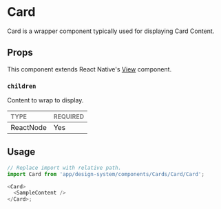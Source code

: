 # Card

Card is a wrapper component typically used for displaying Card Content.

## Props

This component extends React Native's [View](https://reactnative.dev/docs/view) component.

### `children`

Content to wrap to display.

| <span style="color:gray;font-size:14px">TYPE</span> | <span style="color:gray;font-size:14px">REQUIRED</span> |
| :-------------------------------------------------- | :------------------------------------------------------ |
| ReactNode                                           | Yes                                                     |

## Usage

```javascript
// Replace import with relative path.
import Card from 'app/design-system/components/Cards/Card/Card';

<Card>
  <SampleContent />
</Card>;
```
